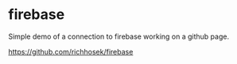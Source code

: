 # firebase

Simple demo of a connection to firebase working on a github page.

https://github.com/richhosek/firebase
